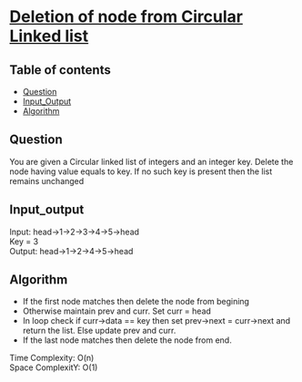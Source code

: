 # [Deletion of node from Circular Linked list](https://www.codingninjas.com/codestudio/problems/deletion-in-circular-linked-list_630409?leftPanelTab=0)

## Table of contents

- [Question](#question)
- [Input_Output](#input_output)
- [Algorithm](#algorithm)

## Question
You are given a Circular linked list of integers and an integer key. Delete the node having value equals to key. If no such key is present then the list remains unchanged

## Input_output
Input: head->1->2->3->4->5->head </br>
Key = 3 </br>
Output: head->1->2->4->5->head

## Algorithm
- If the first node matches then delete the node from begining
- Otherwise maintain prev and curr. Set curr = head
- In loop check if curr->data == key then set prev->next = curr->next and return the list. Else update prev and curr.
- If the last node matches then delete the node from end.

Time Complexity: O(n) </br>
Space ComplexitY: O(1)
